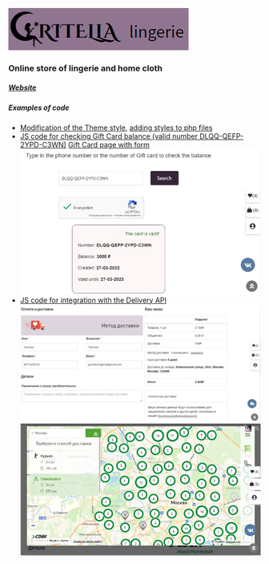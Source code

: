 ![Gritella lingerie logo](assets/images/logo.png "Gritella lingerie")

### Online store of lingerie and home cloth

##### [Website](http://f0652353.xsph.ru/ "you will be redirected to http://f0652353.xsph.ru/")

##### Examples of code
- [Modification of the Theme style](assets/CSS/custom.css), [adding styles to php files](assets/PHP/email-styles.php)
- [JS code for checking Gift Card balance (valid number DLQQ-QEFP-2YPD-C3WN)](assets/js/gift-card.js) [Gift Card page with form](http://f0652353.xsph.ru/about-giftcard/) ![Screenshot of successful balance check](assets/images/giftcard.jpg "Gift Card Balance")
- [JS code for integration with the Delivery API](assets/JS/delivery-calc.js) ![Screenshot of calculation of delivery price via API](assets/images/4.jpg) ![Screenshot of choosing the delivery point via Yandex Map API](assets/images/yandexmap.jpg)
